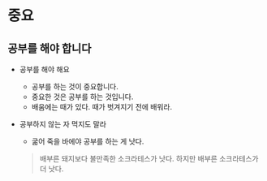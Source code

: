 # 중요
## 공부를 해야 합니다
- 공부를 해야 해요
  - 공부를 하는 것이 중요합니다.
  - 중요한 것은 공부를 하는 것입니다.
  - 배움에는 때가 있다. 때가 벗겨지기 전에 배워라.

- 공부하지 않는 자 먹지도 말라
  - 굶어 죽을 바에야 공부를 하는 게 낫다.
  > 배부른 돼지보다 불만족한 소크라테스가 낫다.
  > 하지만 배부른 소크라테스가 더 낫다.
